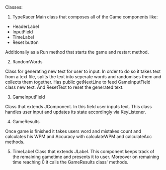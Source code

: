 Classes:

1. TypeRacer
Main class that composes all of the Game components like:

- HeaderLabel
- InputField
- TimeLabel
- Reset button

Additionally as a Run method that starts the game and restart method.

2. RandomWords

Class for generating new text for user to input.
In order to do so it takes text from a text file, splits the text into seperate words and randomises them and collects them together. 
Has  public getNextLine to feed GameInputField class new text.
And ResetText to reset the generated text.

3. GameInputField

Class that extends JComponent.
In this field user inputs text. This class handles user input and updates its state accordingly via KeyListener. 

4. GameResults

Once game is finished it takes users word and mistakes count and calculates his WPM and Accuracy with calculateWPM and calculateAcc methods.

5. TimeLabel
Class that extends JLabel.
This component keeps track of the remaining gametime and presents it to user. Moreover on remaining time reaching 0 it calls the GameResults class' methods.
